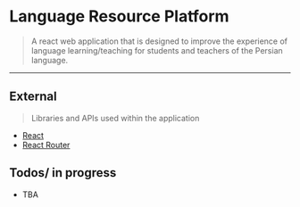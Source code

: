 # Language Resource Platform

> A react web application that is designed to improve the experience of language learning/teaching for students and teachers of the Persian language.

---

## External
> Libraries and APIs used within the application
* [React](https://reactjs.org/)
* [React Router](https://github.com/ReactTraining/react-router)

## Todos/ in progress
* TBA
